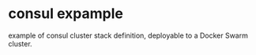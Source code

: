 # consul expample

example of consul cluster stack definition, deployable to a Docker Swarm cluster.
